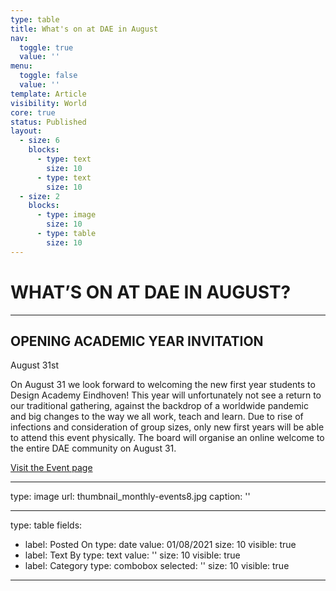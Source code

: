 ```yaml
---
type: table
title: What's on at DAE in August
nav:
  toggle: true
  value: ''
menu:
  toggle: false
  value: ''
template: Article
visibility: World
core: true
status: Published
layout:
  - size: 6
    blocks:
      - type: text
        size: 10
      - type: text
        size: 10
  - size: 2
    blocks:
      - type: image
        size: 10
      - type: table
        size: 10
---
```


# WHAT’S ON AT DAE IN AUGUST?

---

## OPENING ACADEMIC YEAR INVITATION
August 31st

On August 31 we look forward to welcoming the new first year students to Design Academy Eindhoven! This year will unfortunately not see a return to our traditional gathering, against the backdrop of a worldwide pandemic and big changes to the way we all work, teach and learn. Due to rise of infections and consideration of group sizes, only new first years will be able to attend this event physically. The board will organise an online welcome to the entire DAE community on August 31.

[Visit the Event page](https://www.designacademy.nl/p/about-dae/events/opening-academic-year-2021)

---

type: image
url: thumbnail_monthly-events8.jpg
caption: ''

---

type: table
fields:
  - label: Posted On
    type: date
    value: 01/08/2021
    size: 10
    visible: true
  - label: Text By
    type: text
    value: ''
    size: 10
    visible: true
  - label: Category
    type: combobox
    selected: ''
    size: 10
    visible: true

---

